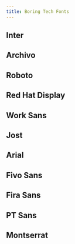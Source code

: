 ```yaml
---
title: Boring Tech Fonts
---
```


## Inter

## Archivo

## Roboto

## Red Hat Display

## Work Sans

## Jost

## Arial

## Fivo Sans

## Fira Sans

## PT Sans

## Montserrat